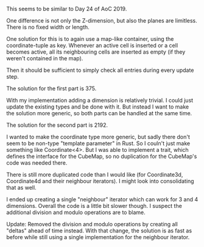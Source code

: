 This seems to be similar to Day 24 of AoC 2019.

One difference is not only the Z-dimension, but also the planes are limitless.
There is no fixed width or length.

One solution for this is to again use a map-like container, using the coordinate-tuple as key.
Whenever an active cell is inserted or a cell becomes active, all its neighbouring cells are inserted as empty (if they weren't contained in the map).

Then it should be sufficient to simply check all entries during every update step.

The solution for the first part is 375.

With my implementation adding a dimension is relatively trivial.
I could just update the existing types and be done with it.
But instead I want to make the solution more generic, so both parts can be handled at the same time.

The solution for the second part is 2192.

I wanted to make the coordinate type more generic, but sadly there don't seem to be non-type "template parameter" in Rust.
So I couln't just make something like Coordinate<4>.
But I was able to implement a trait, which defines the interface for the CubeMap, so no duplication for the CubeMap's code was needed there.

There is still more duplicated code than I would like (for Coordinate3d, Coordinate4d and their neighbour iterators).
I might look into consolidating that as well.

I ended up creating a single "neighbour" iterator which can work for 3 and 4 dimensions.
Overall the code is a little bit slower though.
I suspect the additional division and modulo operations are to blame.

Update: Removed the division and modulo operations by creating all "deltas" ahead of time instead.
With that change, the solution is as fast as before while still using a single implementation for the neighbour iterator.
